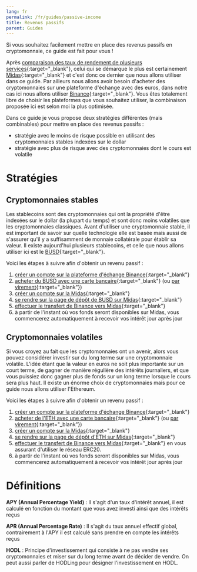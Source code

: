 ```yaml
---
lang: fr
permalink: /fr/guides/passive-income
title: Revenus passifs
parent: Guides
---
```


Si vous souhaitez facilement mettre en place des revenus passifs en cryptomonnaie, ce guide est fait pour vous !

Après [comparaison des taux de rendement de plusieurs services](/fr/services/#pourcentages-annuels-de-rendement){:target="_blank"}, celui qui se démarque le plus est certainement [Midas](/fr/services/midas){:target="_blank"} et c'est donc ce dernier que nous allons utiliser dans ce guide. Par ailleurs nous allons avoir besoin d'acheter des cryptomonnaies sur une plateforme d'échange avec des euros, dans notre cas ici nous allons utiliser [Binance](/fr/services/binance){:target="_blank"}. Vous êtes totalement libre de choisir les plateformes que vous souhaitez utiliser, la combinaison proposée ici est selon moi la plus optimisée.

Dans ce guide je vous propose deux stratégies différentes (mais combinables) pour mettre en place des revenus passifs :
- stratégie avec le moins de risque possible en utilisant des cryptomonnaies stables indexées sur le dollar
- stratégie avec plus de risque avec des cryptomonnaies dont le cours est volatile


# Stratégies

## Cryptomonnaies stables
Les stablecoins sont des cryptomonnaies qui ont la propriété d'être indexées sur le dollar (la plupart du temps) et sont donc moins volatiles que les cryptomonnaies classiques. Avant d'utiliser une cryptomonnaie stable, il est important de savoir sur quelle technologie elle est basée mais aussi de s'assurer qu'il y a suffisamment de monnaie collatérale pour établir sa valeur. Il existe aujourd'hui plusieurs stablecoins, et celle que nous allons utiliser ici est le [BUSD](/fr/cryptos/busd){:target="_blank"}.

Voici les étapes à suivre afin d'obtenir un revenu passif :
1. [créer un compte sur la plateforme d'échange Binance](/fr/services/binance#inscription){:target="_blank"}
2. [acheter du BUSD avec une carte bancaire](/fr/services/binance#achat-de-cryptomonnaies-avec-une-carte-bancaire){:target="_blank"} (ou [par virement](/fr/services/binance#utiliser-votre-solde-en-euros-pour-acheter-des-cryptomonnaies){:target="_blank"})
3. [créer un compte sur la Midas](/fr/services/midas#inscription){:target="_blank"}
4. [se rendre sur la page de dépôt de BUSD sur Midas](/fr/services/midas#d%C3%A9p%C3%B4t){:target="_blank"}
5. [effectuer le transfert de Binance vers Midas](/fr/services/binance#retrait-de-cryptomonnaies){:target="_blank"}
6. à partir de l'instant où vos fonds seront disponibles sur Midas, vous commencerez automatiquement à recevoir vos intérêt jour après jour

## Cryptomonnaies volatiles
Si vous croyez au fait que les cryptomonnaies ont un avenir, alors vous pouvez considérer investir sur du long terme sur une cryptomonnaie volatile. L'idée étant que la valeur en euros ne soit plus importante sur un court terme, de gagner de manière régulière des intérêts journaliers, et que vous puissiez donc gagner plus de fonds sur un long terme lorsque le cours sera plus haut. Il existe un énorme choix de cryptomonnaies mais pour ce guide nous allons utiliser l'Ethereum.

Voici les étapes à suivre afin d'obtenir un revenu passif :
1. [créer un compte sur la plateforme d'échange Binance](/fr/services/binance#inscription){:target="_blank"}
2. [acheter de l'ETH avec une carte bancaire](/fr/services/binance#achat-de-cryptomonnaies-avec-une-carte-bancaire){:target="_blank"} (ou [par virement](/fr/services/binance#utiliser-votre-solde-en-euros-pour-acheter-des-cryptomonnaies){:target="_blank"})
3. [créer un compte sur la Midas](/fr/services/midas#inscription){:target="_blank"}
4. [se rendre sur la page de dépôt d'ETH sur Midas](/fr/services/midas#d%C3%A9p%C3%B4t){:target="_blank"}
5. [effectuer le transfert de Binance vers Midas](/fr/services/binance#retrait-de-cryptomonnaies){:target="_blank"} en vous assurant d'utiliser le réseau ERC20.
6. à partir de l'instant où vos fonds seront disponibles sur Midas, vous commencerez automatiquement à recevoir vos intérêt jour après jour

# Définitions

**APY (Annual Percentage Yield)** : Il s'agit d'un taux d'intérêt annuel, il est calculé en fonction du montant que vous avez investi ainsi que des intérêts reçus

**APR (Annual Percentage Rate)** : Il s'agit du taux annuel effectif global, contrairement à l'APY il est calculé sans prendre en compte les intérêts reçus

**HODL** : Principe d'investissement qui consiste à ne pas vendre ses cryptomonnaies et miser sur du long terme avant de décider de vendre. On peut aussi parler de HODLing pour désigner l'investissement en HODL.
